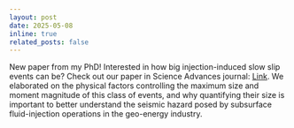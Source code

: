 ```yaml
---
layout: post
date: 2025-05-08
inline: true
related_posts: false
---
```


New paper from my PhD! Interested in how big injection-induced slow slip events can be? Check out our paper in Science Advances journal: <a href="https://www.science.org/doi/10.1126/sciadv.adq0662">Link</a>. We elaborated on the physical factors controlling the maximum size and moment magnitude of this class of events, and why quantifying their size is important to better understand the seismic hazard posed by subsurface fluid-injection operations in the geo-energy industry.
